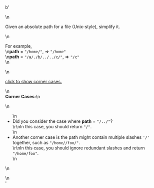 b'<div class="question-description">\n<p><p>Given an absolute path for a file (Unix-style), simplify it.</p>\n<p>For example,<br/>\n<b>path</b> = <code>"/home/"</code>, =&gt; <code>"/home"</code><br/>\n<b>path</b> = <code>"/a/./b/../../c/"</code>, =&gt; <code>"/c"</code><br/>\n</p>\n<p class="showspoilers"><a href="#" onclick="showSpoilers(this); return false;">click to show corner cases.</a></p>\n<div class="spoilers"><b>Corner Cases:</b>\n<p>\n<ul>\n<li>Did you consider the case where <b>path</b> = <code>"/../"</code>?<br/>\r\nIn this case, you should return <code>"/"</code>.</li>\n<li>Another corner case is the path might contain multiple slashes <code>\'/\'</code> together, such as <code>"/home//foo/"</code>.<br/>\r\nIn this case, you should ignore redundant slashes and return <code>"/home/foo"</code>.</li>\n</ul></p>\n</div></p>\n</div>'